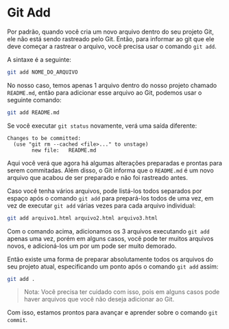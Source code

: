 # Git Add

Por padrão, quando você cria um novo arquivo dentro do seu projeto Git, ele não está sendo rastreado pelo Git. Então, para informar ao git que ele deve começar a rastrear o arquivo, você precisa usar o comando `git add`.

A sintaxe é a seguinte:

```bash
git add NOME_DO_ARQUIVO
```

No nosso caso, temos apenas 1 arquivo dentro do nosso projeto chamado `README.md`, então para adicionar esse arquivo ao Git, podemos usar o seguinte comando:

```bash
git add README.md
```

Se você executar `git status` novamente, verá uma saída diferente:

```
Changes to be committed:
  (use "git rm --cached <file>..." to unstage)
        new file:   README.md
```

Aqui você verá que agora há algumas alterações preparadas e prontas para serem commitadas. Além disso, o Git informa que o `README.md` é um novo arquivo que acabou de ser preparado e não foi rastreado antes.

Caso você tenha vários arquivos, pode listá-los todos separados por espaço após o comando `git add` para prepará-los todos de uma vez, em vez de executar `git add` várias vezes para cada arquivo individual:

```bash
git add arquivo1.html arquivo2.html arquivo3.html
```

Com o comando acima, adicionamos os 3 arquivos executando `git add` apenas uma vez, porém em alguns casos, você pode ter muitos arquivos novos, e adicioná-los um por um pode ser muito demorado.

Então existe uma forma de preparar absolutamente todos os arquivos do seu projeto atual, especificando um ponto após o comando `git add` assim:

```bash
git add .
```

> Nota: Você precisa ter cuidado com isso, pois em alguns casos pode haver arquivos que você não deseja adicionar ao Git.

Com isso, estamos prontos para avançar e aprender sobre o comando `git commit`.
